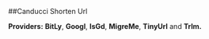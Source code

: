 ##Canducci Shorten Url

__Providers:__ ____BitLy____, ____Googl____, ____IsGd____, ____MigreMe____, ____TinyUrl____ and ____TrIm.____